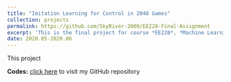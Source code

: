 ```yaml
---
title: "Imitation Learning for Control in 2048 Games"
collection: projects
permalink: https://github.com/SkyRiver-2000/EE228-Final-Assignment
excerpt: 'This is the final project for course *EE228*, *Machine Learning (AI)*, in SJTU. We are required to train an agent with supervisions from the Expectimax, a powerful planning based agent, to achieve high scores in an 2048 game. I combine two convolution architectures into a novel one, fine tune the parameters, and obtain one of the most powerful agent in the class.'
date: 2020.05-2020.06
---
```

This project

**Codes:** [click here](https://github.com/SkyRiver-2000/EE228-Final-Assignment) to visit my GitHub repository
